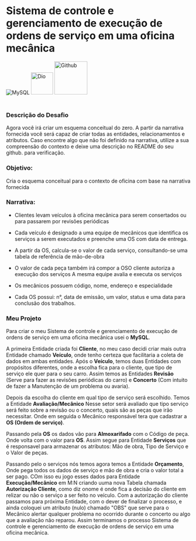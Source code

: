 #  Sistema de controle e gerenciamento de execução de ordens de serviço em uma oficina mecânica 


<img aling="center" alt="MySQL" src="https://img.shields.io/badge/MySQL-00000F?style=for-the-badge&logo=mysql&logoColor=white" />
<img aling="center" alt="Dio" width="60px" src="https://hermes.digitalinnovation.one/assets/diome/logo.png" />
<img aling="center" alt="Github" width="90px" src="https://img.shields.io/badge/GitHub-100000?style=for-the-badge&logo=github&logoColor=white" />

### <br>Descrição do Desafio
Agora você irá criar um esquema conceitual do zero. A partir da narrativa fornecida você será capaz de criar todas as entidades, relacionamentos e atributos. Caso encontre algo que não foi definido na narrativa, utilize a sua compreensão do contexto e deixe uma descrição no README do seu github. para verificação.


### Objetivo:
Cria o esquema conceitual para o contexto de oficina com base na narrativa fornecida

### Narrativa:

* Clientes levam veículos à oficina mecânica para serem consertados ou para passarem por revisões  periódicas

* Cada veículo é designado a uma equipe de mecânicos que identifica os serviços a serem executados e preenche uma OS com data de entrega.

* A partir da OS, calcula-se o valor de cada serviço, consultando-se uma tabela de referência de mão-de-obra

* O valor de cada peça também irá compor a OSO cliente autoriza a execução dos serviços
A mesma equipe avalia e executa os serviços

* Os mecânicos possuem código, nome, endereço e especialidade

* Cada OS possui: n°, data de emissão, um valor, status e uma data para conclusão dos trabalhos. 

### Meu Projeto

Para criar o meu Sistema de controle e gerenciamento de execução de ordens de serviço em uma oficina mecânica usei o **MySQL**. 

A primeira Entidade criada foi **Cliente**, no meu caso decidi criar mais outra Entidade chamado **Veículo**, onde tenho certeza que facilitaria a coleta de dados em ambas entidades. Após o **Veículo**, temos duas Entidades com propósitos diferentes, onde a escolha fica para o cliente, que tipo de serviço ele quer para o seu carro. Assim temos as Entidades **Revisão** (Serve para fazer as revisões periódicas do carro) e **Concerto** (Com intuito de fazer a Manutenção de um problema ou avaria). 

Depois da escolha do cliente em qual tipo de serviço será escolhido. Temos a Entidade **Avaliação/Mecânico** Nesse setor será avaliado que tipo serviço será feito sobre a revisão ou o concerto, quais são as peças que irão necessitar. Onde em seguida o Mecânico responsável tera que cadastrar a **OS (Ordem de serviço)**. 

Passando pela **OS** os dados vão para **Almoxarifado** com o Código de peça. Onde volta com o valor para **OS**. Assim segue para Entidade **Serviços** que é responsavel para armazenar os atributos: Mão de obra, Tipo de Serviço e o Valor de peças. 

Passando pelo o serviços nós temos agora temos a Entidade **Orçamento**, Onde pega todos os dados de serviço e mão de obra e cria o valor total a ser pago. COm isso eu jogo esses dados para Entidade **Execução/Mecânico** em M:N criando uuma nova Tabela chamada **Autorização Cliente**, como diz onome é onde fica a decisão do cliente em relizar ou não o serviço a ser feito no veículo. Com a autorização do cliente passamos para próxima Entidade, com o dever de finalizar o processo, e ainda coloquei um atributo (nulo) chamado "OBS" que serve para o Mecânico alertar qualquer problema no ocorrido durante o concerto ou algo que a avaliação não reparou. Assim terminamos o processo Sistema de controle e gerenciamento de execução de ordens de serviço em uma oficina mecânica.
